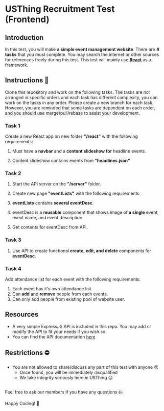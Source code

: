 # USThing Recruitment Test (Frontend)

## Introduction
In this test, you will make **a simple event management website**. There are **4 tasks** that you must complete. You may search the internet or other sources for references freely during this test. This test will mainly use **[React](https://reactjs.org)** as a framework.


## Instructions :notebook: 

Clone this repository and work on the following tasks. The tasks are not arranged in specific orders and each task has different complexity, you can work on the tasks in any order.  Please create a new branch for each task. However, you are reminded that some tasks are dependent on each order, and you should use merge/pull/rebase to assist your development.

### Task 1
Create a new React app on new folder **"/react"** with the following requirements:
 1. Must have a **navbar** and a **content slideshow for** headline events.

2. Content slideshow contains events from **"headlines.json"**

### Task 2
1. Start the API server on the **"/server"** folder.
2. Create new page **"eventLists"** with the following requirements: 

 1.  **eventLists** contains **several eventDesc**.
 2. eventDesc is a **reusable** component that shows image of **a single**
     event, event name, and event description
 3. Get contents for eventDesc from API.

### Task 3
1. Use API to create functional **create, edit, and delete** components for **eventDesc**.

### Task 4
Add attendance list for each event with the following requirements:
1. Each event has it's own attendance list.
2.  Can **add** and **remove** people from each events.
3. Can only add people from existing pool of website user.


## Resources
- A very simple ExpressJS API is included in this repo. You may add or modify the API to fit your needs if you wish so.
- You can find the API documentation  [here](https://usthing.github.io/Test-Web-1)
## Restrictions :no_entry: 
- You are not allowed to share/discuss any part of this test with anyone :angry:
    - Once found, you will be immediately disqualified
    - We take integrity seriously here in USThing :wink:

## 

Feel free to ask our members if you have any questions :+1: 

Happy Coding! :confetti_ball: 



